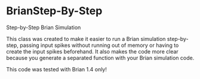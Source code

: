 # BrianStep-By-Step
Step-by-Step Brian Simulation
    
This class was created to make it easier to run a Brian simulation step-by-step, passing input spikes without running out of memory or having to create the input spikes beforehand. It also makes the code more clear because you generate a separated function with your Brian simulation code.
    
This code was tested with Brian 1.4 only!
